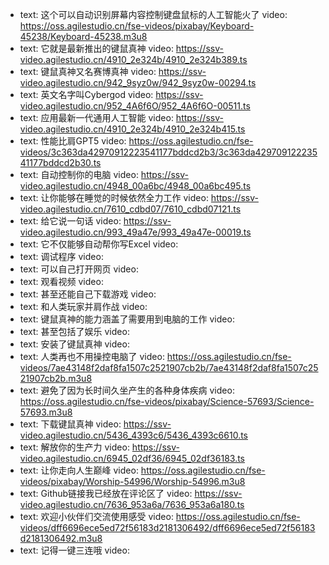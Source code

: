 - text: 这个可以自动识别屏幕内容控制键盘鼠标的人工智能火了
  video: https://oss.agilestudio.cn/fse-videos/pixabay/Keyboard-45238/Keyboard-45238.m3u8
- text: 它就是最新推出的键鼠真神
  video: https://ssv-video.agilestudio.cn/4910_2e324b/4910_2e324b389.ts
- text: 键鼠真神又名赛博真神
  video: https://ssv-video.agilestudio.cn/942_9syz0w/942_9syz0w-00294.ts
- text: 英文名字叫Cybergod
  video: https://ssv-video.agilestudio.cn/952_4A6f6O/952_4A6f6O-00511.ts
- text: 应用最新一代通用人工智能
  video: https://ssv-video.agilestudio.cn/4910_2e324b/4910_2e324b415.ts
- text: 性能比肩GPT5
  video: https://oss.agilestudio.cn/fse-videos/3c363da42970912223541177bddcd2b3/3c363da42970912223541177bddcd2b30.ts
- text: 自动控制你的电脑
  video: https://ssv-video.agilestudio.cn/4948_00a6bc/4948_00a6bc495.ts
- text: 让你能够在睡觉的时候依然全力工作
  video: https://ssv-video.agilestudio.cn/7610_cdbd07/7610_cdbd07121.ts
- text: 给它说一句话
  video: https://ssv-video.agilestudio.cn/993_49a47e/993_49a47e-00019.ts
- text: 它不仅能够自动帮你写Excel
  video:
- text: 调试程序
  video:
- text: 可以自己打开网页
  video:
- text: 观看视频
  video:
- text: 甚至还能自己下载游戏
  video:
- text: 和人类玩家并肩作战
  video:
- text: 键鼠真神的能力涵盖了需要用到电脑的工作
  video:
- text: 甚至包括了娱乐
  video:
- text: 安装了键鼠真神
  video:
- text: 人类再也不用操控电脑了
  video: https://oss.agilestudio.cn/fse-videos/7ae43148f2daf8fa1507c2521907cb2b/7ae43148f2daf8fa1507c2521907cb2b.m3u8
- text: 避免了因为长时间久坐产生的各种身体疾病
  video: https://oss.agilestudio.cn/fse-videos/pixabay/Science-57693/Science-57693.m3u8
- text: 下载键鼠真神
  video: https://ssv-video.agilestudio.cn/5436_4393c6/5436_4393c6610.ts
- text: 解放你的生产力
  video: https://ssv-video.agilestudio.cn/6945_02df36/6945_02df36183.ts
- text: 让你走向人生巅峰
  video: https://oss.agilestudio.cn/fse-videos/pixabay/Worship-54996/Worship-54996.m3u8
- text: Github链接我已经放在评论区了
  video: https://ssv-video.agilestudio.cn/7636_953a6a/7636_953a6a180.ts
- text: 欢迎小伙伴们交流使用感受
  video: https://oss.agilestudio.cn/fse-videos/dff6696ece5ed72f56183d2181306492/dff6696ece5ed72f56183d2181306492.m3u8
- text: 记得一键三连哦
  video:
